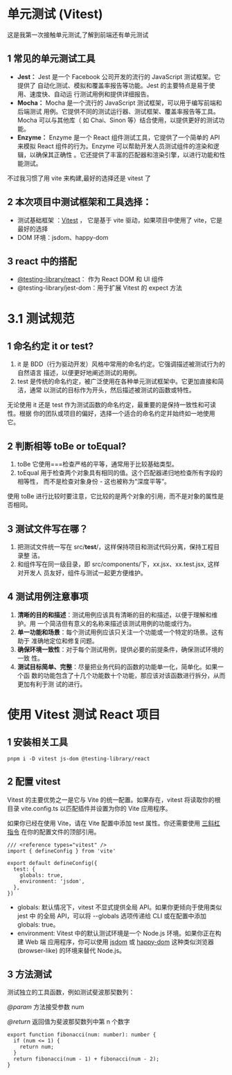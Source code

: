 # 单元测试 (Vitest)

这是我第一次接触单元测试,了解到前端还有单元测试

## 1 常见的单元测试工具

- **Jest：** Jest 是一个 Facebook 公司开发的流行的 JavaScript 测试框架。它提供了
  自动化测试、模拟和覆盖率报告等功能。Jest 的主要特点是易于使用、速度快、自动运
  行测试用例和提供详细报告。
- **Mocha：** Mocha 是一个流行的 JavaScript 测试框架，可以用于编写前端和后端测试
  用例。它提供不同的测试运行器、测试框架、覆盖率报告等工具。Mocha 可以与其他库（
  如 Chai、Sinon 等）结合使用，以提供更好的测试功能。
- **Enzyme：** Enzyme 是一个 React 组件测试工具，它提供了一个简单的 API 来模拟
  React 组件的行为。Enzyme 可以帮助开发人员测试组件的渲染和逻辑，以确保其正确性
  。它还提供了丰富的匹配器和渲染引擎，以进行功能和性能测试。

不过我习惯了用 vite 来构建,最好的选择还是 vitest 了

## 2 本次项目中测试框架和工具选择：

- 测试基础框架
  ：[Vitest](https://link.juejin.cn/?target=https%3A%2F%2Fcn.vitest.dev%2F 'https://cn.vitest.dev/') ，
  它是基于 vite 驱动，如果项目中使用了 vite，它是最好的选择
- DOM 环境：jsdom、happy-dom

## 3 react 中的搭配

- [@testing-library/react](https://link.juejin.cn/?target=https%3A%2F%2Flink.zhihu.com%2F%3Ftarget%3Dhttps%253A%2F%2Fgithub.com%2Ftesting-library%2Freact-testing-library 'https://link.zhihu.com/?target=https%3A//github.com/testing-library/react-testing-library')：
  作为 React DOM 和 UI 组件
- @testing-library/jest-dom：用于扩展 Vitest 的 expect 方法

# 3.1 **测试规范**

## 1 命名约定 it or test?

1. it 是 BDD（行为驱动开发）风格中常用的命名约定。它强调描述被测试行为的自然语言
   描述，以便更好地阐述测试的用例。
2. test 是传统的命名约定，被广泛使用在各种单元测试框架中。它更加直接和简洁，通常
   以测试的目标作为开头，然后描述被测试的函数或特性。

无论使用 it 还是 test 作为测试函数的命名约定，最重要的是保持一致性和可读性。根据
你的团队或项目的偏好，选择一个适合的命名约定并始终如一地使用它。

## 2 判断相等 toBe or toEqual?

1. toBe 它使用===检查严格的平等，通常用于比较基础类型。
2. toEqual 用于检查两个对象具有相同的值。这个匹配器递归地检查所有字段的相等性，
   而不是检查对象身份 - 这也被称为“深度平等”。

使用 toBe 进行比较时要注意，它比较的是两个对象的引用，而不是对象的属性是否相同。

## 3 测试文件写在哪？

1. 把测试文件统一写在 src/**test**/，这样保持项目和测试代码分离，保持工程目录整
   洁。
2. 和组件写在同一级目录，即 src/components/下，xx.jsx、xx.test.jsx, 这样对开发人
   员友好，组件与测试一起更方便维护。

## 4 测试用例注意事项

1. **清晰的目的和描述**：测试用例应该具有清晰的目的和描述，以便于理解和维护。用
   一个简洁但有意义的名称来描述该测试用例的功能或行为。
2. **单一功能和场景**：每个测试用例应该只关注一个功能或一个特定的场景。这有助于
   准确地定位和修复问题。
3. **确保环境一致性**：对于每个测试用例，提供必要的前提条件，确保测试环境的一致
   性。
4. **测试目标简单、完整**：尽量把业务代码的函数的功能单一化，简单化。如果一个函
   数的功能包含了十几个功能数十个功能，那应该对该函数进行拆分，从而更加有利于测
   试的进行。

# 使用 Vitest 测试 React 项目

## 1 安装相关工具

`pnpm i -D vitest js-dom @testing-library/react`

## 2 配置 vitest

Vitest 的主要优势之一是它与 Vite 的统一配置。如果存在，vitest 将读取你的根目录
vite.config.ts 以匹配插件并设置为你的 Vite 应用程序。

如果你已经在使用 Vite，请在 Vite 配置中添加 test 属性。你还需要使用
[三斜杠指令](https://link.juejin.cn?target=https%3A%2F%2Fwww.typescriptlang.org%2Fdocs%2Fhandbook%2Ftriple-slash-directives.html%23-reference-types- 'https://www.typescriptlang.org/docs/handbook/triple-slash-directives.html#-reference-types-')
在你的配置文件的顶部引用。

```tsx title:vite.config.ts
/// <reference types="vitest" />
import { defineConfig } from 'vite'

export default defineConfig({
  test: {
    globals: true,
    environment: 'jsdom',
  },
})
```

- globals: 默认情况下，vitest 不显式提供全局 API。如果你更倾向于使用类似 jest 中
  的全局 API，可以将 --globals 选项传递给 CLI 或在配置中添加 globals: true。
- environment: Vitest 中的默认测试环境是一个 Node.js 环境。如果你正在构建 Web 端
  应用程序，你可以使用
  [jsdom](https://link.juejin.cn?target=https%3A%2F%2Fgithub.com%2Fjsdom%2Fjsdom 'https://github.com/jsdom/jsdom')
  或
  [happy-dom](https://link.juejin.cn?target=https%3A%2F%2Fgithub.com%2Fcapricorn86%2Fhappy-dom 'https://github.com/capricorn86/happy-dom')
  这种类似浏览器 (browser-like) 的环境来替代 Node.js。

## 3 方法测试

测试独立的工具函数，例如测试斐波那契数列：

_@param_ 方法接受参数 num

_@return_ 返回值为斐波那契数列中第 n 个数字

```TS title:fibonacci.ts
export function fibonacci(num: number): number {
  if (num <= 1) {
    return num;
  }
  return fibonacci(num - 1) + fibonacci(num - 2);
}
```
